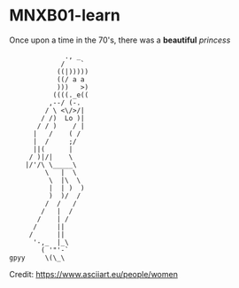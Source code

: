# MNXB01-learn

Once upon a time in the 70's,
there was a **beautiful** _princess_

```
              ., _
             /    `
            ((|)))))
            ((/ a a
            )))   >)
           ((((._e((
          ,--/ (-.
         / \ <\/>/|
        / /)  Lo )|
       / / )    / |
      |   /    ( /
      |  /     ;/
      ||(      | 
     / )|/|    \ 
    |/'/\ \_____\
         \   |  \
          \  |\  \
          |  | )  )
          )  )/  /
         /  /   /
        /   |  /
       /    | /
      /     ||
     /      ||
      '-,_  |_\
        ( '"'-`
gpyy     \(\_\

```

Credit: <https://www.asciiart.eu/people/women>
